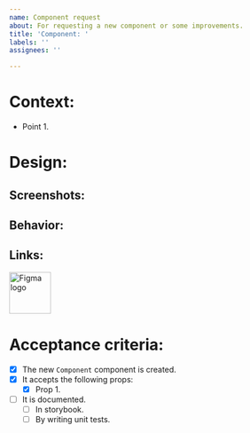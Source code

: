 ```yaml
---
name: Component request
about: For requesting a new component or some improvements.
title: 'Component: '
labels: ''
assignees: ''

---
```


# Context:
- Point 1.
# Design:
## Screenshots:
## Behavior:
## Links:
<a href="PASTE YOUR URL"><img src="https://github.com/daniknewgarden/exo-ui/assets/38109617/dfc038ff-6817-4306-9976-7d4d4e4268a2" alt="Figma logo" width="75"></a>
# Acceptance criteria:
- [x] The new `Component` component is created.
- [x] It accepts the following props:
  - [x] Prop 1.
- [ ] It is documented.
  - [ ] In storybook.
  - [ ] By writing unit tests.
